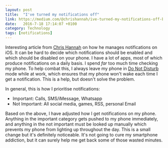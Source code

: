 ```yaml
---
layout: post
title:  "I've turned my notifications off"
link: https://medium.com/@chrishannah/ive-turned-my-notifications-off-bb1627e4a4df#.1h65r1euq
date:   2016-7-18 17:14:07 +0100
category: Technology
tags: [notifications]
---
```


Interesting article from [Chris Hannah][chtwitter] on how he manages notifications on iOS. It can be hard to decide which notifications should be enabled and which should be disabled on your phone. I have a lot of apps, most of which produce notifications on a daily basis. I spend *far* too much time checking my phone. To help combat this, I always leave my phone in [Do Not Disturb][dnd] mode while at work, which ensures that my phone won't wake each time I get a notification. This is a help, but doesn't solve the problem.

In general, this is how I prioritise notifications:

* Important: Calls, SMS/iMessage, Whatsapp
* Not Important: All social media, games, RSS, personal Email

Based on the above, I have adjusted how I get notifications on my phone. Anything in the important category gets pushed to my phone immediately, and anything in the not important must be looked up manually which prevents my phone from lighting up throughout the day. This is a small change but it's definitely noticeable. It's not going to cure my smartphone addiction, but it can surely help me get back some of those wasted minutes.

[chtwitter]:https://twitter.com/chrishannah
[dnd]:http://www.macworld.com/article/3034720/ios/how-to-master-do-not-disturb-on-ios.html